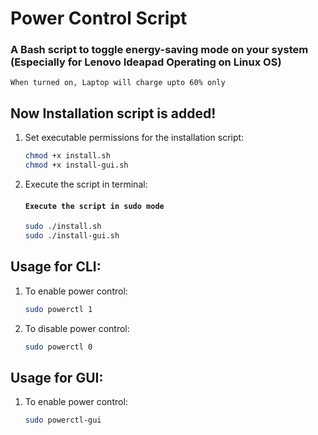 # Power Control Script
### A Bash script to toggle energy-saving mode on your system (Especially for Lenovo Ideapad Operating on Linux OS)
`When turned on, Laptop will charge upto 60% only`
## Now Installation script is added!
1. Set executable permissions for the installation script:
   ```bash
   chmod +x install.sh
   chmod +x install-gui.sh
   
2. Execute the script in terminal:
   #### `Execute the script in sudo mode`
   ```bash
   sudo ./install.sh
   sudo ./install-gui.sh

## Usage for CLI:
1. To enable power control:
   ```bash
   sudo powerctl 1
2. To disable power control:
   ```bash
   sudo powerctl 0

## Usage for GUI:
1. To enable power control:
   ```bash
   sudo powerctl-gui
